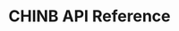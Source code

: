 ---
title: CHINB API Reference

language_tabs: # must be one of https://git.io/vQNgJ
  - javascript
  - shell
  - python

toc_footers:
  - Powered by <a href='https://atmatrix.org'>Atmatrix</a>

includes:
  - introduction
  - quickstart
  - system_design
  - chinb_js_reference

search: true
---